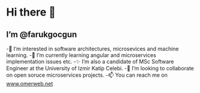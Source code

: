 # Hi there 👋 
## I’m @farukgocgun

-👀 I’m interested in software architectures, microsevices and machine learning.
-🌱 I’m currently learning angular and microservices implementation issues etc. 
-✨ I’m also a candidate of MSc Software Engineer at the University of Izmir Katip Celebi.
-💞️ I’m looking to collaborate on open soruce microservices projects.
-📫 You can reach me on www.omerweb.net
